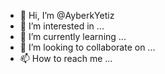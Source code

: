 - 👋 Hi, I’m @AyberkYetiz
- 👀 I’m interested in ...
- 🌱 I’m currently learning ...
- 💞️ I’m looking to collaborate on ...
- 📫 How to reach me ...

<!---
AyberkYetiz/AyberkYetiz is a ✨ special ✨ repository because its `README.md` (this file) appears on your GitHub profile.
You can click the Preview link to take a look at your changes.
--->
